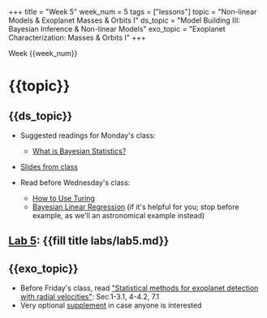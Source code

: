 +++
title = "Week 5"
week_num = 5
tags = ["lessons"]
topic = "Non-linear Models & Exoplanet Masses & Orbits I"
ds_topic = "Model Building III: Bayesian Inference & Non-linear Models"
exo_topic =  "Exoplanet Characterization: Masses & Orbits I"
+++

Week {{week_num}}
# {{topic}}

## {{ds_topic}}
- Suggested readings for Monday's class:
   - [What is Bayesian Statistics?](https://storopoli.github.io/Bayesian-Julia/pages/02_bayes_stats/)
- [Slides from class](https://psu.instructure.com/courses/2198465/files?preview=139368519)

- Read before Wednesday's class:
   - [How to Use Turing](https://storopoli.github.io/Bayesian-Julia/pages/4_Turing/)
   - [Bayesian Linear Regression](https://storopoli.github.io/Bayesian-Julia/pages/6_linear_reg/) (if it's helpful for you; stop before example, as we'll an astronomical example instead)

## [Lab 5](../../labs/lab5/): {{fill title labs/lab5.md}}

## {{exo_topic}}
- Before Friday's class, read ["Statistical methods for exoplanet detection with radial velocities"](https://psu.instructure.com/files/139190533/download?download_frd=1):  Sec.1-3.1, 4-4.2, 7.1
- Very optional [supplement]((https://psu.instructure.com/files/139190533/download?download_frd=1)) in case anyone is interested
